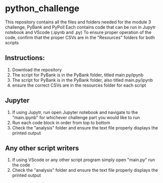 # python_challenge
This repository contains all the files and folders needed for the module 3 challenge, PyBank and PyPoll
Each contains code that can be run in  Jupytr notebook and VScode (.ipynb and .py)
To ensure proper operation of the code, confirm that the proper CSVs are in the "Resources" folders for both scripts

## Instructions:
1. Download the repository
2. The script for PyBank is in the PyBank folder, titled main.py/ipynb
3. The script for PyBank is in the PyBank folder, also titled main.py/ipynb 
4. ensure the correct CSVs are in the resources folder for each script

## Jupyter
1. If using Jupytr, run open Jupyter notebook and navigate to the "main.ipynb" for whichever challenge part you would like to run
2. Run each code block in order from top to bottom
3. Check the "analysis" folder and ensure the text file properly displays the printed output

## Any other script writers
1. If using VScode or any other script program simply open "main.py" run the code
2. Check the "analysis" folder and ensure the text file properly displays the printed output
